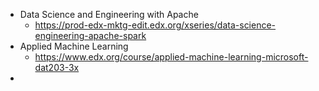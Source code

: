 - Data Science and Engineering with Apache
	- https://prod-edx-mktg-edit.edx.org/xseries/data-science-engineering-apache-spark
- Applied Machine Learning
	- https://www.edx.org/course/applied-machine-learning-microsoft-dat203-3x
- 
